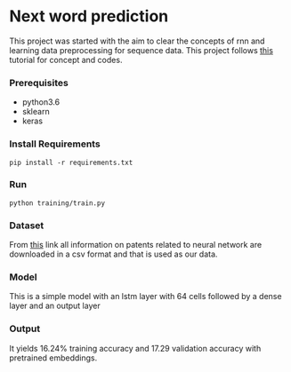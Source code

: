 # Next word prediction

This project was started with the aim to clear the concepts of rnn and learning data preprocessing for sequence data. This project follows [this](https://towardsdatascience.com/recurrent-neural-networks-by-example-in-python-ffd204f99470 ) tutorial for concept and codes.

### Prerequisites 
* python3.6
* sklearn 
* keras


### Install Requirements
```Language
pip install -r requirements.txt
```
### Run 
```Language
python training/train.py
```
### Dataset 

From [this](https://www.patentsview.org/query/) link all information on patents related to neural network are downloaded in a csv format and that is used as our data. 

### Model 

This is a simple model with an lstm layer with 64 cells followed by a dense layer and an output layer 


### Output
 It yields 16.24% training accuracy and 17.29 validation accuracy with pretrained embeddings. 

